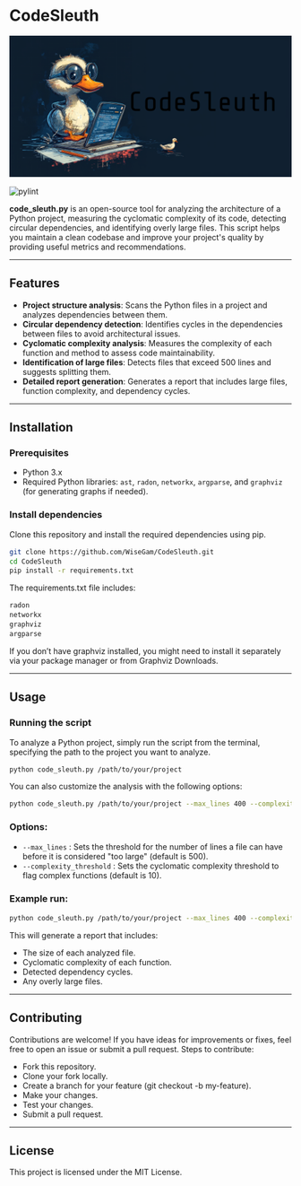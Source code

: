 # CodeSleuth

![Logo](assets/logo.png)

![pylint]()

**code_sleuth.py** is an open-source tool for analyzing the architecture of a Python project, measuring the cyclomatic complexity of its code, detecting circular dependencies, and identifying overly large files. This script helps you maintain a clean codebase and improve your project's quality by providing useful metrics and recommendations.

---

## Features

- **Project structure analysis**: Scans the Python files in a project and analyzes dependencies between them.
- **Circular dependency detection**: Identifies cycles in the dependencies between files to avoid architectural issues.
- **Cyclomatic complexity analysis**: Measures the complexity of each function and method to assess code maintainability.
- **Identification of large files**: Detects files that exceed 500 lines and suggests splitting them.
- **Detailed report generation**: Generates a report that includes large files, function complexity, and dependency cycles.

---

## Installation

### Prerequisites

- Python 3.x
- Required Python libraries: `ast`, `radon`, `networkx`, `argparse`, and `graphviz` (for generating graphs if needed).

### Install dependencies

Clone this repository and install the required dependencies using pip.

```bash
git clone https://github.com/WiseGam/CodeSleuth.git
cd CodeSleuth
pip install -r requirements.txt
```

The requirements.txt file includes:

```bash
radon
networkx
graphviz
argparse
```

If you don’t have graphviz installed, you might need to install it separately via your package manager or from Graphviz Downloads.

---

## Usage

### Running the script

To analyze a Python project, simply run the script from the terminal, specifying the path to the project you want to analyze.

```bash
python code_sleuth.py /path/to/your/project
```

You can also customize the analysis with the following options:

```bash
python code_sleuth.py /path/to/your/project --max_lines 400 --complexity_threshold 12
```

### Options:

- `--max_lines` : Sets the threshold for the number of lines a file can have before it is considered "too large" (default is 500).
- `--complexity_threshold` : Sets the cyclomatic complexity threshold to flag complex functions (default is 10).

### Example run:

```bash
python code_sleuth.py /path/to/your/project --max_lines 400 --complexity_threshold 12
```

This will generate a report that includes:

- The size of each analyzed file.
- Cyclomatic complexity of each function.
- Detected dependency cycles.
- Any overly large files.

---

## Contributing

Contributions are welcome! If you have ideas for improvements or fixes, feel free to open an issue or submit a pull request.
Steps to contribute:

- Fork this repository.
- Clone your fork locally.
- Create a branch for your feature (git checkout -b my-feature).
- Make your changes.
- Test your changes.
- Submit a pull request.

---

## License

This project is licensed under the MIT License.
